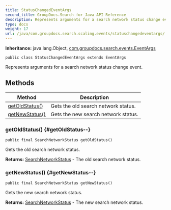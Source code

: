 ```yaml
---
title: StatusChangedEventArgs
second_title: GroupDocs.Search for Java API Reference
description: Represents arguments for a search network status change event.
type: docs
weight: 17
url: /java/com.groupdocs.search.scaling.events/statuschangedeventargs/
---
```

**Inheritance:**
java.lang.Object, [com.groupdocs.search.events.EventArgs](../../com.groupdocs.search.events/eventargs)
```
public class StatusChangedEventArgs extends EventArgs
```

Represents arguments for a search network status change event.
## Methods

| Method | Description |
| --- | --- |
| [getOldStatus()](#getOldStatus--) | Gets the old search network status. |
| [getNewStatus()](#getNewStatus--) | Gets the new search network status. |
### getOldStatus() {#getOldStatus--}
```
public final SearchNetworkStatus getOldStatus()
```


Gets the old search network status.

**Returns:**
[SearchNetworkStatus](../../com.groupdocs.search.scaling/searchnetworkstatus) - The old search network status.
### getNewStatus() {#getNewStatus--}
```
public final SearchNetworkStatus getNewStatus()
```


Gets the new search network status.

**Returns:**
[SearchNetworkStatus](../../com.groupdocs.search.scaling/searchnetworkstatus) - The new search network status.
